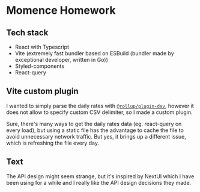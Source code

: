 # Momence Homework

## Tech stack
- React with Typescript
- Vite (extremely fast bundler based on ESBuild (bundler made by exceptional developer, written in Go))
- Styled-components
- React-query

## Vite custom plugin
I wanted to simply parse the daily rates with [`@rollup/plugin-dsv`](https://github.com/rollup/plugins/tree/master/packages/dsv), however it does not allow to specify custom CSV delimiter,
so I made a custom plugin.

Sure, there's many ways to get the daily rates data (eg. react-query on every load), but using a static file has the advantage to cache the file to avoid unnecessary network traffic. But yes, it brings up a different issue, which is refreshing the file every day.

## Text
The API design might seem strange, but it's inspired by NextUI which I have been using for a while and I really like the API design decisions they made.